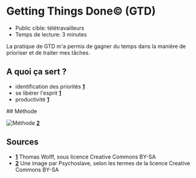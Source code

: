 # Getting Things Done© (GTD)

* Public cible: télétravailleurs
* Temps de lecture: 3 minutes

La pratique de GTD m'a permis de gagner du temps dans la manière de prioriser et de traiter mes tâches. 

## A quoi ça sert ? 

* identification des priorités **[1](#note)**
* se libérer l'esprit **[1](#note)**
* productivité **[1](#note)**

## Méthode

![Méthode](http://upload.wikimedia.org/wikipedia/commons/thumb/d/d8/Orga_GTD.svg/613px-Orga_GTD.svg.png) **[2](#note)**

## Sources

<a id="note">

* **[1](#note)** Thomas Wolff, sous licence Creative Commons BY-SA
* **[2](#note)** Une image par Psychoslave, selon les termes de la licence Creative Commons BY-SA
